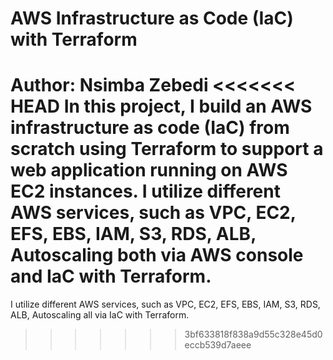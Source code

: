 # AWS Infrastructure as Code (IaC) with Terraform
Author: Nsimba Zebedi
<<<<<<< HEAD
In this project, I build an AWS infrastructure as code (IaC) from scratch using Terraform to support a web application running on AWS EC2 instances. I utilize different AWS services, such as VPC, EC2, EFS, EBS, IAM, S3, RDS, ALB, Autoscaling both via AWS console and IaC with Terraform.
=======
I utilize different AWS services, such as VPC, EC2, EFS, EBS, IAM, S3, RDS, ALB, Autoscaling all via IaC with Terraform.
>>>>>>> 3bf633818f838a9d55c328e45d0eccb539d7aeee
